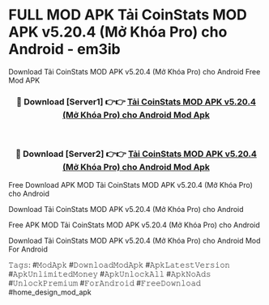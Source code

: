 # FULL MOD APK Tải CoinStats MOD APK v5.20.4 (Mở Khóa Pro) cho Android - em3ib
Download Tải CoinStats MOD APK v5.20.4 (Mở Khóa Pro) cho Android Free Mod APK

<div align="center">
<h3>🔴 Download [Server1] 👉👉 <a href="https://apk-comot.site?title=Tải_CoinStats_MOD_APK_v5.20.4_(Mở_Khóa_Pro)_cho_Android">Tải CoinStats MOD APK v5.20.4 (Mở Khóa Pro) cho Android Mod Apk</a></h3><br>

<h3>🔴 Download [Server2] 👉👉 <a href="https://apk-comot.site?title=Tải_CoinStats_MOD_APK_v5.20.4_(Mở_Khóa_Pro)_cho_Android">Tải CoinStats MOD APK v5.20.4 (Mở Khóa Pro) cho Android Mod Apk</a></h3>
</div>


Free Download APK MOD Tải CoinStats MOD APK v5.20.4 (Mở Khóa Pro) cho Android

Download Tải CoinStats MOD APK v5.20.4 (Mở Khóa Pro) cho Android 

Free APK MOD Tải CoinStats MOD APK v5.20.4 (Mở Khóa Pro) cho Android 

Download Tải CoinStats MOD APK v5.20.4 (Mở Khóa Pro) cho Android Mod For Android

𝚃𝚊𝚐𝚜: #𝙼𝚘𝚍𝙰𝚙𝚔 #𝙳𝚘𝚠𝚗𝚕𝚘𝚊𝚍𝙼𝚘𝚍𝙰𝚙𝚔 #𝙰𝚙𝚔𝙻𝚊𝚝𝚎𝚜𝚝𝚅𝚎𝚛𝚜𝚒𝚘𝚗 #𝙰𝚙𝚔𝚄𝚗𝚕𝚒𝚖𝚒𝚝𝚎𝚍𝙼𝚘𝚗𝚎𝚢 #𝙰𝚙𝚔𝚄𝚗𝚕𝚘𝚌𝚔𝙰𝚕𝚕 #𝙰𝚙𝚔𝙽𝚘𝙰𝚍𝚜 #𝚄𝚗𝚕𝚘𝚌𝚔𝙿𝚛𝚎𝚖𝚒𝚞𝚖 #𝙵𝚘𝚛𝙰𝚗𝚍𝚛𝚘𝚒𝚍 #𝙵𝚛𝚎𝚎𝙳𝚘𝚠𝚗𝚕𝚘𝚊𝚍 #home_design_mod_apk